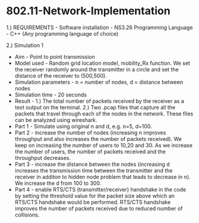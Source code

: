 # 802.11-Network-Implementation


1.) REQUIREMENTS -
Software installation - NS3.26
Programming Language - C++ (Any programming language of choice)

2.) Simulation 1 
- Aim - Point to point transmission
- Model used - Random grid location model, mobility_Rx function. We set the receiver randomly around the transmitter in a circle and set the distance of the receiver to (500,500).
- Simulation parameters - n = number of nodes, d = distance between nodes
- Simulation time - 20 seconds
- Result - 1.) The total number of packets received by the receiver as a text output on the terminal. 2.) Two .pcap files that capture all the packets that travel through each of the nodes in the network. These files can be analyzed using wireshark.
- Part 1 - Simulate using original n and d, e.g. n=5, d=100.
- Part 2 - increase the number of nodes (increasing n improves throughput and also increases the number of packets received). We keep on increasing the number of users to 10,20 and 30. As we increase the number of users, the number of packets received and the throughput decreases.
- Part 3 - increase the distance between the nodes (increasing d increases the transmission time between the transmitter and the receiver in additon to hidden node problem that leads to decrease in n). We increase the d from 100 to 300.
- Part 4 - enable RTS/CTS (transmitter/receiver) handshake in the code by setting the threshold value for the packet size above which an RTS/CTS handshake would be performed. RTS/CTS handshake improves the number of packets received due to reduced number of collisions.
